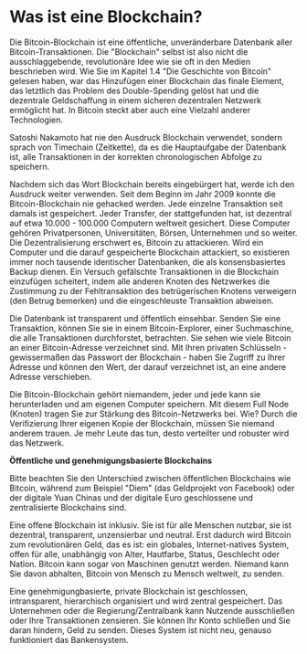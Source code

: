 # Was ist eine Blockchain?
Die Bitcoin-Blockchain ist eine öffentliche, unveränderbare Datenbank aller Bitcoin-Transaktionen. Die "Blockchain" selbst ist also nicht die ausschlaggebende, revolutionäre Idee wie sie oft in den Medien beschrieben wird. Wie Sie im Kapitel 1.4 "Die Geschichte von Bitcoin" gelesen haben, war das Hinzufügen einer Blockchain das finale Element, das letztlich das Problem des Double-Spending gelöst hat und die dezentrale Geldschaffung in einem sicheren dezentralen Netzwerk ermöglicht hat. In Bitcoin steckt aber auch eine Vielzahl anderer Technologien.

Satoshi Nakamoto hat nie den Ausdruck Blockchain verwendet, sondern sprach von Timechain (Zeitkette), da es die Hauptaufgabe der Datenbank ist, alle Transaktionen in der korrekten chronologischen Abfolge zu speichern.

Nachdem sich das Wort Blockchain bereits eingebürgert hat, werde ich den Ausdruck weiter verwenden. Seit dem Beginn im Jahr 2009 konnte die Bitcoin-Blockchain nie gehacked werden. Jede einzelne Transaktion seit damals ist gespeichert. Jeder Transfer, der stattgefunden hat, ist dezentral auf etwa 10.000 - 100.000 Computern weltweit gesichert. Diese Computer gehören Privatpersonen, Universitäten, Börsen, Unternehmen und so weiter. Die Dezentralisierung erschwert es, Bitcoin zu attackieren.  Wird ein Computer und die darauf gespeicherte Blockchain attackiert, so existieren immer noch tausende identischer Datenbanken, die als konsensbasiertes Backup dienen. Ein Versuch gefälschte Transaktionen in die Blockchain einzufügen scheitert, indem alle anderen Knoten des Netzwerkes die Zustimmung zu der Fehltransaktion des betrügerischen Knotens verweigern (den Betrug bemerken) und die eingeschleuste Transaktion abweisen.  

Die Datenbank ist transparent und öffentlich einsehbar. Senden Sie eine Transaktion, können Sie sie in einem Bitcoin-Explorer, einer Suchmaschine, die alle Transaktionen durchforstet, betrachten. Sie sehen wie viele Bitcoin an einer Bitcoin-Adresse verzeichnet sind. Mit Ihren privaten Schlüsseln - gewissermaßen das Passwort der Blockchain - haben Sie Zugriff zu Ihrer Adresse und können den Wert, der darauf verzeichnet ist, an eine andere Adresse verschieben.

Die Bitcoin-Blockchain gehört niemandem, jeder und jede kann sie herunterladen und am eigenen Computer speichern. Mit diesem Full Node (Knoten) tragen Sie zur Stärkung des Bitcoin-Netzwerks bei. Wie? Durch die Verifizierung Ihrer eigenen Kopie der Blockchain, müssen Sie niemand anderem trauen. Je mehr Leute das tun, desto verteilter und robuster wird das Netzwerk.

**Öffentliche und genehmigungsbasierte Blockchains**

Bitte beachten Sie den Unterschied zwischen öffentlichen Blockchains wie Bitcoin, während zum Beispiel "Diem" (das Geldprojekt von Facebook) oder der digitale Yuan Chinas und der digitale Euro geschlossene und zentralisierte Blockchains sind. 

Eine offene Blockchain ist inklusiv. Sie ist für alle Menschen nutzbar, sie ist dezentral, transparent, unzensierbar und neutral. Erst dadurch wird Bitcoin zum revolutionären Geld, das es ist: ein globales, Internet-natives System, offen für alle, unabhängig von Alter, Hautfarbe, Status, Geschlecht oder Nation. Bitcoin kann sogar von Maschinen genutzt werden. Niemand kann Sie davon abhalten, Bitcoin von Mensch zu Mensch weltweit, zu senden.

Eine genehmigungbasierte, private Blockchain ist geschlossen, intransparent, hierarchisch organisiert und wird zentral gespeichert. Das Unternehmen oder die Regierung/Zentralbank kann Nutzende ausschließen oder Ihre Transaktionen zensieren. Sie können Ihr Konto schließen und Sie daran hindern, Geld zu senden. Dieses System ist nicht neu, genauso funktioniert das Bankensystem.
